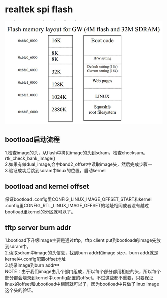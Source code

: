 

# realtek spi flash 
![flash](https://github.com/henerywang/usefultools/blob/master/realtek/flash.png?raw=true)

## bootload启动流程
1.检查image的头，从flash中拷贝image的头到sdram，检查checksum。rtk_check_bank_image()  
2.如果有做dual_image,会中band2_offset中读取image头，然后完成步骤一  
3.验证成功后跳到sdram中linux的位置，启动kernel  




## bootload and kernel offset 
保证bootload .config里CONFIG_LINUX_IMAGE_OFFSET_START和kernel .config里CONFIG_RTL_LINUX_IMAGE_OFFSET的地址相同或者没有越过bootload里kernel的分区就可以了。  

## tftp server burn addr
1.bootload下升级image主要是通过tftp，tftp client put到bootload的image先放到sdram中。  
2.读取sdram中image的头信息，找到burn addr和image size，burn addr就是kernel中.config配置offset地址  
3.烧录image到burn addr中  
NOTE：由于我们image由几个部门组成，所以每个部分都用相应的头，所以每个部分都会烧录到kernel中.config配置的offset。不过这些都不重要，只要保证linux的offset和ubootload中相同就可以了，因为bootload中只做了linux image这个头的验证。  



